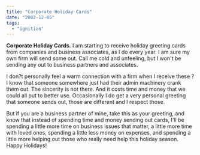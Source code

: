 ```yaml
---
title: "Corporate Holiday Cards"
date: "2002-12-05"
tags: 
  - "ignition"
---
```


**Corporate Holiday Cards.** I am starting to receive holiday greeting cards from companies and business associates, as I do every year. I am sure my own firm will send some out. Call me cold and unfeeling, but I won't be sending any out to business partners and associates.

I don?t personally feel a warm connection with a firm when I receive these ? I know that someone somewhere just had their admin machinery crank them out. The sincerity is not there. And it costs time and money that we could all put to better use. Occasionally I do get a very personal greeting that someone sends out, those are different and I respect those.

But if you are a business partner of mine, take this as your greeting, and know that instead of spending time and money sending out cards, I'll be spending a little more time on business issues that matter, a little more time with loved ones, spending a little less money on expenses, and spending a little more helping out those who really need help this holiday season. Happy Holidays!
